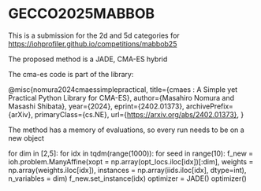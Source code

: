 # GECCO2025MABBOB
This is a submission for the 2d and 5d categories for https://iohprofiler.github.io/competitions/mabbob25

The proposed method is a JADE, CMA-ES hybrid

The cma-es code is part of the library: 

@misc{nomura2024cmaessimplepractical,
      title={cmaes : A Simple yet Practical Python Library for CMA-ES}, 
      author={Masahiro Nomura and Masashi Shibata},
      year={2024},
      eprint={2402.01373},
      archivePrefix={arXiv},
      primaryClass={cs.NE},
      url={https://arxiv.org/abs/2402.01373}, 
}


The method has a memory of evaluations, so every run needs to be on a new object

for dim in [2,5]: 
    for idx in tqdm(range(1000)):
        for seed in range(10):
            f_new = ioh.problem.ManyAffine(xopt = np.array(opt_locs.iloc[idx])[:dim], 
                                        weights = np.array(weights.iloc[idx]),
                                        instances = np.array(iids.iloc[idx], dtype=int), 
                                        n_variables = dim)
            f_new.set_instance(idx)
            optimizer = JADE()
            optimizer()